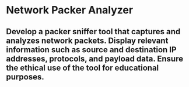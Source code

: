 # Network Packer Analyzer

## Develop a packer sniffer tool that captures and analyzes network packets. Display relevant information such as source and destination IP addresses, protocols, and payload data. Ensure the ethical use of the tool for educational purposes.